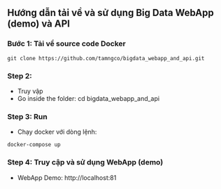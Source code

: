 ## Hướng dẫn tải về và sử dụng Big Data WebApp (demo) và API
### Bước 1: Tải về source code Docker
```
git clone https://github.com/tamngco/bigdata_webapp_and_api.git
```
### Step 2:
- Truy vập
- Go inside the folder: cd bigdata_webapp_and_api



### Step 3: Run
- Chạy docker với dòng lệnh:
```
docker-compose up
```
### Step 4: Truy cập và sử dụng WebApp (demo)
- WebApp Demo: http://localhost:81

